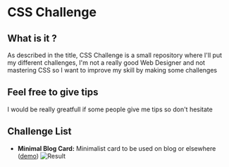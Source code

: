 # CSS Challenge

## What is it ?
As described in the title, CSS Challenge is a small repository where I'll put my different challenges, I'm not a really good Web Designer and not mastering CSS so I want to improve my skill by making some challenges

## Feel free to give tips
I would be really greatfull if some people give me tips so don't hesitate

## Challenge List

- **Minimal Blog Card:**
Minimalist card to be used on blog or elsewhere ([demo](https://653bca1fb52eae780becf66b--harmonious-crostata-d4a577.netlify.app/))
![Result](https://i.ibb.co/PYG8NyN/blog-card.png)

